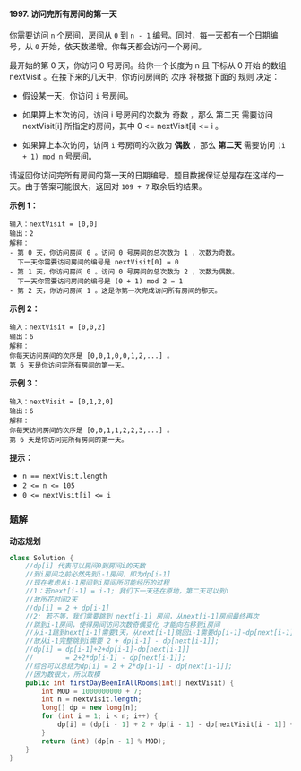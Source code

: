 #### 1997. 访问完所有房间的第一天

你需要访问 `n` 个房间，房间从 `0` 到 `n - 1` 编号。同时，每一天都有一个日期编号，从 `0` 开始，依天数递增。你每天都会访问一个房间。

最开始的第 0 天，你访问 0 号房间。给你一个长度为 n 且 下标从 0 开始 的数组 nextVisit 。在接下来的几天中，你访问房间的 次序 将根据下面的 规则 决定：

- 假设某一天，你访问 `i` 号房间。

* 如果算上本次访问，访问 i 号房间的次数为 奇数 ，那么 第二天 需要访问 nextVisit[i] 所指定的房间，其中 0 <= nextVisit[i] <= i 。

- 如果算上本次访问，访问 `i` 号房间的次数为 **偶数** ，那么 **第二天** 需要访问 `(i + 1) mod n` 号房间。

请返回你访问完所有房间的第一天的日期编号。题目数据保证总是存在这样的一天。由于答案可能很大，返回对 `109 + 7` 取余后的结果。

**示例 1：**

```shell
输入：nextVisit = [0,0]
输出：2
解释：
- 第 0 天，你访问房间 0 。访问 0 号房间的总次数为 1 ，次数为奇数。
  下一天你需要访问房间的编号是 nextVisit[0] = 0
- 第 1 天，你访问房间 0 。访问 0 号房间的总次数为 2 ，次数为偶数。
  下一天你需要访问房间的编号是 (0 + 1) mod 2 = 1
- 第 2 天，你访问房间 1 。这是你第一次完成访问所有房间的那天。
```

**示例 2：**

```shell
输入：nextVisit = [0,0,2]
输出：6
解释：
你每天访问房间的次序是 [0,0,1,0,0,1,2,...] 。
第 6 天是你访问完所有房间的第一天。
```

**示例 3：**

```shell
输入：nextVisit = [0,1,2,0]
输出：6
解释：
你每天访问房间的次序是 [0,0,1,1,2,2,3,...] 。
第 6 天是你访问完所有房间的第一天。
```

**提示：**

- `n == nextVisit.length`
- `2 <= n <= 105`
- `0 <= nextVisit[i] <= i`

### 题解

**动态规划**

```java
class Solution {
    //dp[i] 代表可以房间0到房间i的天数
    //到i房间之前必然先到i-1房间，即为dp[i-1]
    //现在考虑从i-1房间到i房间所可能经历的过程
    //1：若next[i-1] = i-1; 我们下一天还在原地，第二天可以到i
    //故所花时间2天 
    //dp[i] = 2 + dp[i-1]
    //2: 若不等，我们需要跳到 next[i-1] 房间，从next[i-1]房间最终再次
    //跳到i-1房间，使得房间访问次数奇偶变化 才能向右移到i房间
    //从i-1跳到next[i-1]需要1天，从next[i-1]跳回i-1需要dp[i-1]-dp[next[i-1]]天，最后从i-1跳到i需要最后1天.
    //故从i-1完整跳到i需要 2 + dp[i-1] - dp[next[i-1]];
    //dp[i] = dp[i-1]+2+dp[i-1]-dp[next[i-1]]
    //        = 2+2*dp[i-1] - dp[next[i-1]];
    //综合可以总结为dp[i] = 2 + 2*dp[i-1] - dp[next[i-1]];
    //因为数很大，所以取模
    public int firstDayBeenInAllRooms(int[] nextVisit) {
        int MOD = 1000000000 + 7;
        int n = nextVisit.length;
        long[] dp = new long[n];
        for (int i = 1; i < n; i++) {
            dp[i] = (dp[i - 1] + 2 + dp[i - 1] - dp[nextVisit[i - 1]] + MOD) % MOD;
        }
        return (int) (dp[n - 1] % MOD);
    }
}
```

